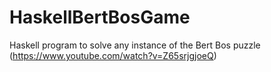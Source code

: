 # HaskellBertBosGame
Haskell program to solve any instance of the Bert Bos puzzle (https://www.youtube.com/watch?v=Z65srjgjoeQ)

